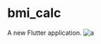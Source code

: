 # bmi_calc

A new Flutter application.
![a](https://github.com/jonathanfilbert/cdn/blob/master/lab_flutter_workshop/bmi-app.gif?raw=true)
